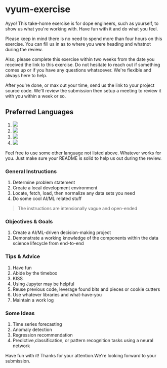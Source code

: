 # vyum-exercise

Ayyo! This take-home exercise is for dope engineers, such as yourself, to show us what you're working with. Have fun with it and do what you feel.

Please keep in mind there is no need to spend more than four hours on this exercise. You can fill us in as to where you were heading and whatnot during the review.

Also, please complete this exercise within two weeks from the date you received the link to this exercise. Do not hesitate to reach out if something comes up or if you have any questions whatsoever. We're flexible and always here to help.

After you're done, or max out your time, send us the link to your project source code. We'll review the submission then setup a meeting to review it with you within a week or so.

## Preferred Languages

1. ![](https://img.shields.io/badge/-Python-black?style=flat-square&logo=Python)
1. ![](https://img.shields.io/badge/-Go-black?style=flat-square&logo=Go)
1. ![](https://img.shields.io/badge/-R-black?style=flat-square&logo=R)
1. ![](https://img.shields.io/badge/-Scala-black?style=flat-square&logo=Scala&style=flat-square)

Feel free to use some other language not listed above. Whatever works for you. Just make sure your README is solid to help us out during the review.

### General Instructions

1. Determine problem statement
1. Create a local development environment
1. Locate, fetch, load, then normalize any data sets you need
1. Do some cool AI/ML related stuff

> The instructions are intensionally vague and open-ended

### Objectives & Goals

1. Create a AI/ML-driven decision-making project
1. Demonstrate a working knowledge of the components within the data science lifecycle from end-to-end

### Tips & Advice

1. Have fun
1. Abide by the timebox
1. KISS
1. Using Jupyter may be helpful
1. Reuse previous code, leverage found bits and pieces or cookie cutters
1. Use whatever libraries and what-have-you
1. Maintain a work log

### Some Ideas

1. Time series forecasting
1. Anomaly detection
1. Regression recommendation
1. Predictive,classification, or pattern recognition tasks using a neural network

Have fun with it! Thanks for your attention.We're looking forward to your submission.
